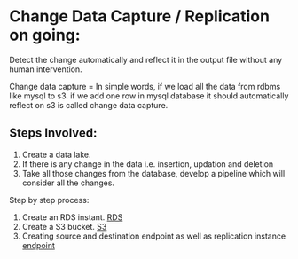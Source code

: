 # Change Data Capture / Replication on going:


Detect the change automatically and reflect it in the output file without any human intervention.

Change data capture = In simple words, if we load all the data from rdbms like mysql to s3. if we add one row in mysql database it should automatically reflect on s3 is called change data capture.


## Steps Involved:
1. Create a data lake.
1. If there is any change in the data i.e. insertion, updation and deletion 
1. Take all those changes from the database, develop a pipeline which will consider  all the changes.

Step by step process:
1. Create an RDS instant. [RDS](https://github.com/kaustubh16-dev/Change-Data-Capture/blob/main/Steps/1Rds_instance.md)
2. Create a S3 bucket. [S3](https://github.com/kaustubh16-dev/Change-Data-Capture/blob/main/Steps/02_S3_Bucket.md)
3. Creating source and destination endpoint as well as replication instance [endpoint](https://github.com/kaustubh16-dev/Change-Data-Capture/blob/main/Steps/03_Source_endpoint_dest_endpoint.md)

    
